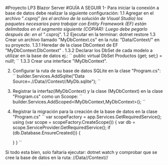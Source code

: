 #Proyecto LP3 Blazor Server
#GUÍA A SEGUIR
1- Para iniciar la conexión a base de datos debe realizar la siguiente configuración:
1.1 Agregar en el archivo "*.csproj" (es el archivo de la solución de Visual Studio) los paquetes necesarios para trabajar con Entity Framework (EF) están delimitados en el segmento siguiente (COPIAR): 
  <ItemGroup>
  		<PackageReference Include="Microsoft.EntityFrameworkCore" Version="6.0.7" />
		  <PackageReference Include="Microsoft.EntityFrameworkCore.Sqlite" Version="6.0.7" />
		  <PackageReference Include="System.Net.Http.Json" Version="6.0.0" />
  </ItemGroup>
  Luego debe pegarlo después de: </PropertyGroup> en el "*.csproj".
1.2 Ejecutar en la terminar: dotnet restore
1.3 Crear un archivo llamado "MyDbContext.cs" en la ruta: "Data/Context/" en su proyecto.
1.3.1 Heredar de la clase DbContext de EF "MyDbContext:DbContext" .
1.3.2 Declarar los DbSet de cada modelo a utilizar en la base de datos ej.: 
´´
    public virtual DbSet<Producto> Productos {get; set;} = null!;
´´
1.3.3 Crear una interface "IMyDbContext".

2. Configurar la ruta de su base de datos SQLite en la clase "Program.cs":
´´
builder.Services.AddSqlite<MyDbContext>("Data Source=.//Data//Context//MyDb.sqlite");
´´
3. Registrar la interfaz(IMyDbContext) y la clase (MyDbContext) en la clase "Program.cs" como un Scoope:
´´
builder.Services.AddScoped<IMyDbContext,MyDbContext>();
´´
4. Registrar la migración para la creación de la base de datos en la clase "Program.cs"
´´
var scopeFactory = app.Services.GetRequiredService<IServiceScopeFactory>();
using (var scope = scopeFactory.CreateScope())
{
    var db = scope.ServiceProvider.GetRequiredService<LP3DbContext>();
    if (db.Database.EnsureCreated())
    {
        
    }
}
´´

Si todo esta bien, solo faltaría ejecutar: dotnet watch y comprobar que se cree la base de datos en la ruta: //Data//Context//
